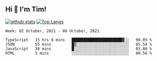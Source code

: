 ## Hi 👋 I'm Tim!
  
  [![github stats](https://github-readme-stats.vercel.app/api?username=thostetler&theme=dracula&count_private=true&show_icons=true)](https://github.com/thostetler/github-readme-stats)
  [![Top Langs](https://github-readme-stats.vercel.app/api/top-langs/?username=thostetler&layout=compact&count_private=true&theme=dracula&show_icons=true)](https://github.com/thostetler/github-readme-stats)
 
<!--START_SECTION:waka-->
```text
Week: 02 October, 2021 - 08 October, 2021

TypeScript   15 hrs 8 mins   ██████████████████████▓░░   90.05 % 
JSON         55 mins         █▒░░░░░░░░░░░░░░░░░░░░░░░   05.54 % 
JavaScript   38 mins         █░░░░░░░░░░░░░░░░░░░░░░░░   03.80 % 
HTML         5 mins          ░░░░░░░░░░░░░░░░░░░░░░░░░   00.56 % 
```
<!--END_SECTION:waka-->
